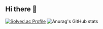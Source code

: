 ## Hi there 👋
[![Solved.ac Profile](http://mazassumnida.wtf/api/v3/generate_badge?boj=doolchong)](https://solved.ac/doolchong/) ![Anurag's GitHub stats](https://github-readme-stats.vercel.app/api?username=doolchong&show_icons=true&theme=synthwave)
<!--
**doolchong/doolchong** is a ✨ _special_ ✨ repository because its `README.md` (this file) appears on your GitHub profile.

Here are some ideas to get you started:

- 🔭 I’m currently working on ...
- 🌱 I’m currently learning ...
- 👯 I’m looking to collaborate on ...
- 🤔 I’m looking for help with ...
- 💬 Ask me about ...
- 📫 How to reach me: ...
- 😄 Pronouns: ...
- ⚡ Fun fact: ...
-->
